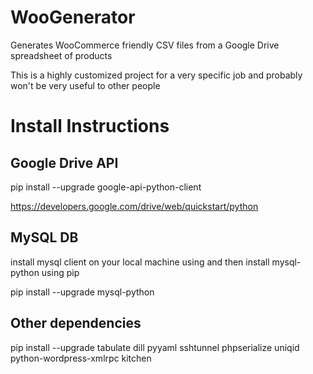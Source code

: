 # WooGenerator
Generates WooCommerce friendly CSV files from a Google Drive spreadsheet of products

This is a highly customized project for a very specific job and probably won't be very useful to other people

Install Instructions
====================

Google Drive API
----------------

pip install --upgrade google-api-python-client

https://developers.google.com/drive/web/quickstart/python

MySQL DB
--------

install mysql client on your local machine using  and then install mysql-python using pip

pip install --upgrade mysql-python


Other dependencies
------------------

pip install --upgrade tabulate dill pyyaml sshtunnel phpserialize uniqid python-wordpress-xmlrpc kitchen

